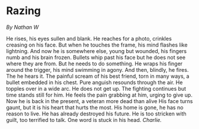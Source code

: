 # Razing

*By Nathan W*

He rises, his eyes sullen and blank. He reaches for a photo, crinkles creasing on his face. But when he touches the frame, his mind flashes like lightning.
And now he is somewhere else, young but wounded, his fingers numb and his brain frozen. Bullets whip past his face but he does not see where they are from.
But he needs to do something.
He wraps his finger around the trigger, his mind swimming in agony. And then, blindly, he fires.
The he hears it.
The painful scream of his best friend, torn in many ways, a bullet embedded in his chest. Pure anguish resounds through the air. He topples over in a wide arc.
He does not get up.
The fighting continues but time stands still for him. He feels the pain grabbing at him, urging to give up.
Now he is back in the present, a veteran more dead than alive His face turns gaunt, but it is his heart that hurts the most. His home is gone, he has no reason to live. He has already destroyed his future. He is too stricken with guilt, too terrified to talk.
One word is stuck in his head.
*Charlie.*
